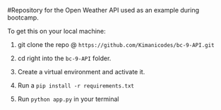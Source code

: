 #Repository for the Open Weather API used as an example during bootcamp.

To get this on your local machine:

1. git clone the repo @ `https://github.com/Kimanicodes/bc-9-API.git`

2. cd right into the `bc-9-API` folder.

3. Create a virtual environment and activate it.

4. Run a `pip install -r requirements.txt`

5. Run `python app.py` in your terminal




